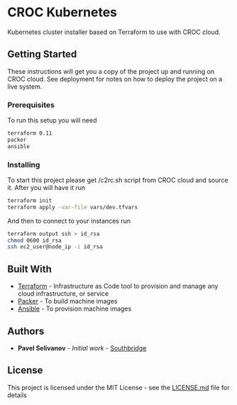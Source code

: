 # CROC Kubernetes

Kubernetes cluster installer based on Terraform to use with CROC cloud.

## Getting Started

These instructions will get you a copy of the project up and running on CROC cloud. See deployment for notes on how to deploy the project on a live system.

### Prerequisites

To run this setup you will need

```bash
terraform 0.11
packer
ansible
```

### Installing

To start this project please get /c2rc.sh script from CROC cloud and source it.
After you will have it run

```bash
terraform init
terraform apply -var-file vars/dev.tfvars
```

And then to connect to your instances run

```bash
terraform output ssh > id_rsa
chmod 0600 id_rsa
ssh ec2_user@node_ip -i id_rsa
```

## Built With

* [Terraform](https://www.terraform.io/docs/index.html) - Infrastructure as Code tool to provision and manage any cloud infrastructure, or service
* [Packer](https://www.packer.io/docs/index.html) - To build machine images
* [Ansible](https://docs.ansible.com/ansible/latest/index.html) - To provision machine images

## Authors

* **Pavel Selivanov** - *Initial work* - [Southbridge](https://github.com/southbridgeio)

## License

This project is licensed under the MIT License - see the [LICENSE.md](LICENSE.md) file for details
